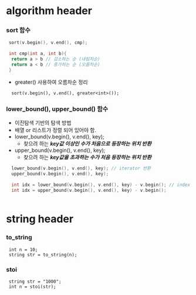 # algorithm header

### sort 함수

``` c++
 sort(v.begin(), v.end(), cmp);
 
 int cmp(int a, int b){
  return a > b // 감소하는 순 (내림차순)
  return a < b // 증가하는 순 (오름차순)
 }
```

- greater<int>() 사용하여 오름차순 정리
 ```
   sort(v.begin(), v.end(), greater<int>());
 ```

### lower_bound(), upper_bound() 함수
 
  - 이진탐색 기반의 탐색 방법
  - 배열 or 리스트가 정렬 되어 있어야 함.
  - lower_bound(v.begin(), v.end(), key);
    - 찾으려 하는 ***key값 이상인 수가 처음으로 등장하는 위치 반환***
  - upper_bound(v.begin(), v.end(), key);
    - 찾으려 하는 ***key값을 초과하는 수가 처음 등장하는 위치 반환***
   
``` c++
  lower_bound(v.begin(), v.end(), key); // iterator 반환
  upper_bound(v.begin(), v.end(), key);
  
  int idx = lower_bound(v.begin(), v.end(), key) - v.begin(); // index 값으로 사용
  int idx = upper_bound(v.begin(), v.end(), key) - v.begin();
  
```

# string header

### to_string
```
 int n = 10;
 string str = to_string(n);
 ```

### stoi
```
 string str = "1000";
 int n = stoi(str);
 ```
